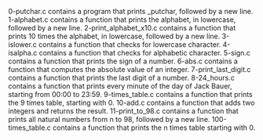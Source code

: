 0-putchar.c contains a program that prints _putchar, followed by a new line.
1-alphabet.c contains a function that prints the alphabet, in lowercase, followed by a new line.
2-print_alphabet_x10.c contains  a function that prints 10 times the alphabet, in lowercase, followed by a new line.
3-islower.c contains a function that checks for lowercase character.
4-isalpha.c contains  a function that checks for alphabetic character.
5-sign.c contains a function that prints the sign of a number.
6-abs.c contains a function that computes the absolute value of an integer.
7-print_last_digit.c   contains a function that prints the last digit of a number.
8-24_hours.c contains  a function that prints every minute of the day of Jack Bauer, starting from 00:00 to 23:59.
9-times_table.c contains a function that prints the 9 times table, starting with 0.
10-add.c contains a function that adds two integers and returns the result.
11-print_to_98.c contains  a function that prints all natural numbers from n to 98, followed by a new line.
100-times_table.c contains a function that prints the n times table starting with 0.
